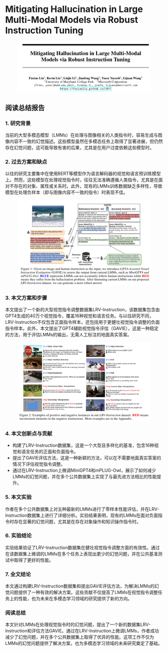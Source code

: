 # Mitigating Hallucination in Large Multi-Modal  Models via Robust Instruction Tuning

<figure><img src="../.gitbook/assets/image (26) (1).png" alt=""><figcaption></figcaption></figure>

## 阅读总结报告

### 1. 研究背景

当前的大型多模态模型（LMMs）在处理与图像相关的人类指令时，容易生成与图像内容不一致的幻觉描述。这些模型虽然在多模态任务上取得了显著进展，但仍然存在幻觉问题，这可能导致有害的后果，尤其是在用户过度依赖这些模型时。

### 2. 过去方案和缺点

以往的研究主要集中在使用BERT等模型作为语言解码器的视觉和语言预训练模型上。然而，这些模型在处理视觉指令时，往往无法准确遵循人类指令，尤其是在面对不存在的对象、属性或关系时。此外，现有的LMMs训练数据缺乏多样性，导致模型在处理负样本（即与图像内容不一致的指令）时表现不佳。

<figure><img src="../.gitbook/assets/image (27) (1).png" alt=""><figcaption></figcaption></figure>

### 3. 本文方案和步骤

本文提出了一个新的大型视觉指令调整数据集LRV-Instruction，该数据集包含由GPT4生成的40万个视觉指令，覆盖16种视觉和语言任务。与以往研究不同，LRV-Instruction不仅包含正面指令样本，还包括用于更健壮视觉指令调整的负面指令样本。此外，本文提出了GPT4辅助视觉指令评估（GAVIE），这是一种稳定的方法，用于评估LMMs的输出，无需人工标注的地面真实答案。

<figure><img src="../.gitbook/assets/image (28) (1).png" alt=""><figcaption></figcaption></figure>

### 4. 本文创新点与贡献

* 构建了LRV-Instruction数据集，这是一个大型且多样化的基准，包含16种视觉和语言任务的正面和负面指令。
* 提出了GAVIE评估方法，这是一种新颖的方法，可以在不需要地面真实答案的情况下评估视觉指令调整。
* 通过在LRV-Instruction上微调MiniGPT4和mPLUG-Owl，展示了如何减少LMMs的幻觉问题，并在多个公共数据集上实现了与最先进方法相比的性能提升。

### 5. 本文实验

作者在多个公共数据集上对五种最新的LMMs进行了零样本性能评估，并在LRV-Instruction数据集上进行了详细分析。实验结果表明，现有的LMMs在面对负面指令时存在显著的幻觉问题，尤其是在存在对象操作和知识操作指令时。

### 6. 实验结论

实验结果验证了LRV-Instruction数据集在健壮视觉指令调整方面的有效性。通过在该数据集上微调的LMMs在多个任务上表现出更少的幻觉问题，并在公共基准测试中取得了更好的性能。

### 7. 全文结论

本文通过构建LRV-Instruction数据集和提出GAVIE评估方法，为解决LMMs的幻觉问题提供了一种有效的解决方案。这些贡献不仅提高了LMMs在视觉指令调整任务上的性能，也为未来在多模态学习领域的研究提供了新的方向。

### 阅读总结

本文针对LMMs在处理视觉指令时的幻觉问题，提出了一个新的数据集LRV-Instruction和评估方法GAVIE。通过在LRV-Instruction上微调LMMs，作者成功减少了幻觉问题，并在多个公共数据集上取得了优异的性能。这项工作不仅为LMMs的幻觉问题提供了解决方案，也为多模态学习领域的未来研究奠定了基础。

